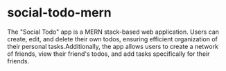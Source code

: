 # social-todo-mern
The "Social Todo" app is a MERN stack-based web application. Users can create, edit, and delete their own todos, ensuring efficient organization of their personal tasks.Additionally, the app allows users to create a network of friends, view their friend's todos, and add tasks specifically for their friends. 

